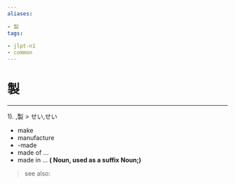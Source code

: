 ```yaml
---
aliases:
    
- 製
tags:
    
- jlpt-n1
- common
---
```


# 製
---
1).
,製 > せい,せい

- make
- manufacture
- -made
- made of ...
- made in ...
**( Noun, used as a suffix Noun;)**
> see also: 
            
